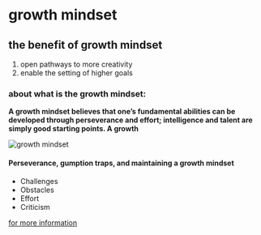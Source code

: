 # growth mindset

##   the benefit of   growth mindset
1. open pathways to more creativity 
2. enable the setting of higher goals

### about what is the  growth mindset:
**A growth mindset believes that one’s fundamental abilities can be developed through perseverance and effort; intelligence and talent are simply good starting points. A growth** 

![ growth mindset](https://i2.wp.com/atlassianblog.wpengine.com/wp-content/uploads/NewGrowthMindset2.png?resize=768%2C960&ssl=1)

#### Perseverance, gumption traps, and maintaining a growth mindset
* Challenges
* Obstacles
* Effort
* Criticism

[for more information](https://www.atlassian.com/blog/inside-atlassian/growth-mindset)
